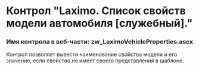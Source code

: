 ﻿---
description: 2.4.10.1
---
# Контрол "Laximo. Список свойств модели автомобиля [служебный]."
### Имя контрола в веб-части: zw_LaximoVehicleProperties.ascx
Контрол позволяет вывести наименование свойства модели и его значение, если свойство не имеет своего представления в шаблоне.
